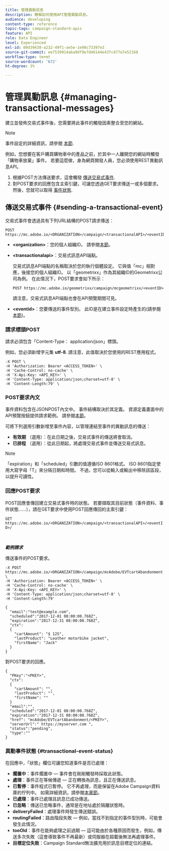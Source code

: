 ```yaml
---
title: 管理異動訊息
description: 瞭解如何使用API管理異動訊息。
audience: developing
content-type: reference
topic-tags: campaign-standard-apis
feature: API
role: Data Engineer
level: Experienced
exl-id: 00d39438-a232-49f1-ae5e-1e98c73397e3
source-git-commit: ee7539914aba9df9e7d46144e437c477a7e52168
workflow-type: tm+mt
source-wordcount: '672'
ht-degree: 3%

---
```


# 管理異動訊息 {#managing-transactional-messages}

建立並發佈交易式事件後，您需要將此事件的觸發因素整合至您的網站。

>[!NOTE]
>
>事件設定的詳細資訊，請參閱 [本節](../../channels/using/configuring-transactional-event.md).

例如，您想要在客戶購買購物車中的產品之前，於其中一人離開您的網站時觸發「購物車放棄」事件。 若要這麼做，身為網頁開發人員，您必須使用REST異動訊息API。

1. 根據POST方法傳送要求，這會觸發 [傳送交易式事件](#sending-a-transactional-event).
1. 對POST要求的回應包含主索引鍵，可讓您透過GET要求傳送一或多個要求。 然後，您就可以取得 [事件狀態](#transactional-event-status).

## 傳送交易式事件 {#sending-a-transactional-event}

交易式事件會透過具有下列URL結構的POST請求傳送：

```
POST https://mc.adobe.io/<ORGANIZATION>/campaign/<transactionalAPI>/<eventID>
```

* **&lt;organization>**：您的個人組織ID。 請參閱[本節](../../api/using/must-read.md)。

* **&lt;transactionalapi>**：交易式訊息API端點。

   交易式訊息API端點的名稱取決於您的執行個體設定。 它與值「mc」相對應，後接您的個人組織ID。 以「geometrixx」作為其組織ID的Geometrixx公司為例。 在此情況下，POST要求會如下所示：

   `POST https://mc.adobe.io/geometrixx/campaign/mcgeometrixx/<eventID>`

   請注意，交易式訊息API端點也會在API預覽期間可見。

* **&lt;eventid>**：您要傳送的事件型別。 此ID是在建立事件設定時產生的(請參閱 [本節](../../channels/using/configuring-transactional-event.md#creating-an-event))。

### 請求標頭POST

請求必須包含「Content-Type： application/json」標頭。

例如，您必須新增字元集 **utf-8**. 請注意，此值取決於您使用的REST應用程式。

```
-X POST \
-H 'Authorization: Bearer <ACCESS_TOKEN>' \
-H 'Cache-Control: no-cache' \
-H 'X-Api-Key: <API_KEY>' \
-H 'Content-Type: application/json;charset=utf-8' \
-H 'Content-Length:79' \
```

### POST要求內文

事件資料包含在JSONPOST內文中。 事件結構取決於其定義。 資源定義畫面中的API預覽按鈕提供請求範例。 請參閱[本節](../../channels/using/publishing-transactional-event.md#previewing-and-publishing-the-event)。

可將下列選用引數新增至事件內容，以管理連結至事件的異動訊息的傳送：

* **有效期** （選用）：在此日期之後，交易式事件的傳送將會取消。
* **已排程** （選用）：從此日期起，將處理交易式事件並傳送交易式訊息。

>[!NOTE]
>
>「expiration」和「scheduled」引數的值遵循ISO 8601格式。 ISO 8601指定使用大寫字母「T」來分隔日期和時間。 不過，您可以從輸入或輸出中移除該區段，以提升可讀性。

### 回應POST要求

POST回應會傳回建立交易式事件時的狀態。 若要擷取其目前狀態（事件資料、事件狀態……），請在GET要求中使用POST回應傳回的主索引鍵：

`GET https://mc.adobe.io/<ORGANIZATION>/campaign/<transactionalAPI>/<eventID>/`

<br/>

***範例請求***

傳送事件的POST要求。

```
-X POST https://mc.adobe.io/<ORGANIZATION>/campaign/mcAdobe/EVTcartAbandonment \
-H 'Authorization: Bearer <ACCESS_TOKEN>' \
-H 'Cache-Control: no-cache' \
-H 'X-Api-Key: <API_KEY>' \
-H 'Content-Type: application/json;charset=utf-8' \
-H 'Content-Length:79'

{
  "email":"test@example.com",
  "scheduled":"2017-12-01 08:00:00.768Z",
  "expiration":"2017-12-31 08:00:00.768Z",
  "ctx":
  {
    "cartAmount": "$ 125",
    "lastProduct": "Leather motorbike jacket",
    "firstName": "Jack"
  }
}
```

對POST要求的回應。

```
{
  "PKey":"<PKEY>",
  "ctx":
  {
    "cartAmount": "",
    "lastProduct": "",
    "firstName": ""
  }
  "email":"",
  "scheduled":"2017-12-01 08:00:00.768Z",
  "expiration":"2017-12-31 08:00:00.768Z",
  "href": "mcAdobe/EVTcartAbandonment/<PKEY>",
  "serverUrl":" https://myserver.com ",
  "status":"pending",
  "type":""
}
```

### 異動事件狀態 {#transactional-event-status}

在回應中，「狀態」欄位可讓您知道事件是否已處理：

* **擱置中**：事件擱置中 — 事件會在剛剛觸發時採取此狀態。
* **處理**：事件正在等候傳遞 — 正在轉換為訊息，且正在傳送訊息。
* **已暫停**：事件程式已暫停。 它不再處理，而是保留在Adobe Campaign資料庫的佇列中。 如需詳細資訊，請參閱[本章節](../../channels/using/publishing-transactional-message.md#suspending-a-transactional-message-publication)。
* **已處理**：事件已處理且訊息已成功傳送。
* **已忽略**：傳送已忽略事件，通常是在地址處於隔離狀態時。
* **deliveryFailed**：處理事件時發生傳送錯誤。
* **routingFailed**：路由階段失敗 — 例如，當找不到指定的事件型別時，可能會發生此情況。
* **tooOld**：事件在能夠處理之前過期 — 這可能由於各種原因而發生，例如，傳送多次失敗（這會導致事件不再最新）或伺服器在超載後無法再處理事件。
* **目標定位失敗**：Campaign Standard無法擴充用於訊息目標定位的連結。
